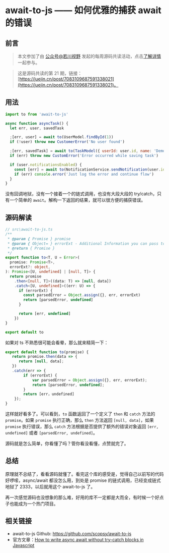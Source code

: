 # await-to-js —— 如何优雅的捕获 await 的错误

## 前言

> 本文参加了由 [公众号@若川视野](https://lxchuan12.gitee.io/) 发起的每周源码共读活动，点击[了解详情](https://juejin.cn/post/7079706017579139102)一起参与。

> 这是源码共读的第 21 期，链接：[https://juejin.cn/post/7083109687591338021](https://juejin.cn/post/7083109687591338021)。

## 用法

<!-- prettier-ignore-start -->
```js
import to from 'await-to-js'

async function asyncTask() {
  let err, user, savedTask

  ;[err, user] = await to(UserModel.findById(1))
  if (!user) throw new CustomerError('No user found')

  ;[err, savedTask] = await to(TaskModel({ userId: user.id, name: 'Demo Task' }))
  if (err) throw new CustomError('Error occurred while saving task')

  if (user.notificationsEnabled) {
    const [err] = await to(NotificationService.sendNotification(user.id, 'Task Created'))
    if (err) console.error('Just log the error and continue flow')
  }
}
```
<!-- prettier-ignore-end -->

没有回调地狱，没有一个接着一个的链式调用，也没有大段大段的 try/catch，只有一个简单的 `await`。解构一下返回的结果，就可以很方便的捕获错误。

## 源码解读

```ts
// src\await-to-js.ts
/**
 * @param { Promise } promise
 * @param { Object= } errorExt - Additional Information you can pass to the err object
 * @return { Promise }
 */
export function to<T, U = Error>(
  promise: Promise<T>,
  errorExt?: object,
): Promise<[U, undefined] | [null, T]> {
  return promise
    .then<[null, T]>((data: T) => [null, data])
    .catch<[U, undefined]>((err: U) => {
      if (errorExt) {
        const parsedError = Object.assign({}, err, errorExt)
        return [parsedError, undefined]
      }

      return [err, undefined]
    })
}

export default to
```

如果对 ts 不熟悉很可能会看晕，那么就来精简一下：

```js
export default function to(promise) {
   return promise.then(data => {
      return [null, data];
   })
   .catch(err => {
        if (errorExt) {
            var parsedError = Object.assign({}, err, errorExt);
            return [parsedError, undefined];
        }
        return [err，undefined]
    });
}
```

这样就好看多了。可以看到，`to` 函数返回了一个定义了 `then` 和 `catch` 方法的 `promise`。如果 `promise` 执行正确，那么 `then` 方法返回 `[null, data]`，如果 `promise` 执行错误，那么 `catch` 方法根据是否提供了额外的错误对象返回 `[err, undefined]` 或者 `[parsedError, undefined]`。

源码就是怎么简单，你看懂了吗？管你看没看懂，点赞就完了。

## 总结

原理就不总结了，看看源码就懂了。看完这个库的感受是，觉得自己以前写的代码好啰嗦，async/await 都没怎么用，到处是 promise 的链式调用，已经变成链式地狱了 2333，以后就用这个 await-to-js 了。

再一次感觉源码也没想象的那么难，好用的库不一定都是大而全，有时候一个好点子也能成为一个热门项目。

## 相关链接

- await-to-js Github: https://github.com/scopsy/await-to-js
- 官方文章：[How to write async await without try-catch blocks in Javascript](https://blog.grossman.io/how-to-write-async-await-without-try-catch-blocks-in-javascript/)
